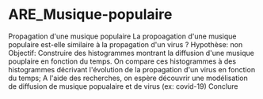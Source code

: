 # ARE_Musique-populaire
Propagation d'une musique populaire
La propoagation d'une musique populaire est-elle similaire à la propagation d'un virus ?
Hypothèse: non
Objectif: Construire des histogrammes montrant la diffusion d'une musique pouplaire en fonction du temps. 
On compare ces histogrammes à des histogrammes décrivant l'évolution de la propagation d'un virus en fonction du temps;
A l'aide des recherches, on espère découvrir une modélisation de diffusion de musique popualaire et de virus (ex: covid-19)
Conclure
